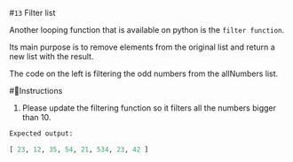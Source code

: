 #`13` Filter list

Another looping function that is available on python is the `filter function`.

Its main purpose is to remove elements from the original list and return a new list with the result.

The code on the left is filtering the odd numbers from the allNumbers list.

#📝Instructions

1. Please update the filtering function so it filters all the numbers bigger than 10.

```py
Expected output:

[ 23, 12, 35, 54, 21, 534, 23, 42 ]
```